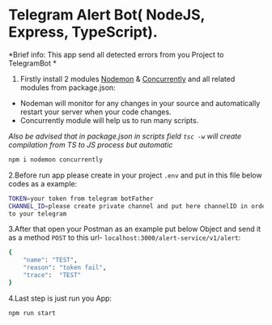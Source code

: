 # Telegram Alert Bot( NodeJS, Express, TypeScript). 

*Brief info: This app send all detected errors from you Project to TelegramBot *

1. Firstly install 2 modules [Nodemon](https://www.npmjs.com/package/nodemon) & [Concurrently](https://www.npmjs.com/package/concurrently) and all related modules from package.json:<br>
 - Nodeman will monitor for any changes in your source and automatically restart your server when your code changes.<br>
 - Concurrently module will help us to run  many scripts.<br>
 
*Also be advised that in package.json in scripts field `tsc -w` will create compilation from TS to JS process but automatic*
```bash
npm i nodemon concurrently
```

2.Before run app please create in your project `.env` and put in this file below codes as a example:
```bash
TOKEN=your token from telegram botFather
CHANNEL_ID=please create private channel and put here channelID in order to send all messages by this ID 
to your telegram
```

3.After that open your Postman as an example put below Object and send it as a method `POST` to this 
url- `localhost:3000/alert-service/v1/alert`:
```bash
{
    "name": "TEST",
    "reason": "token fail",
    "trace":  "TEST"
}
```

4.Last step is just run you App:
```bash
npm run start
```
